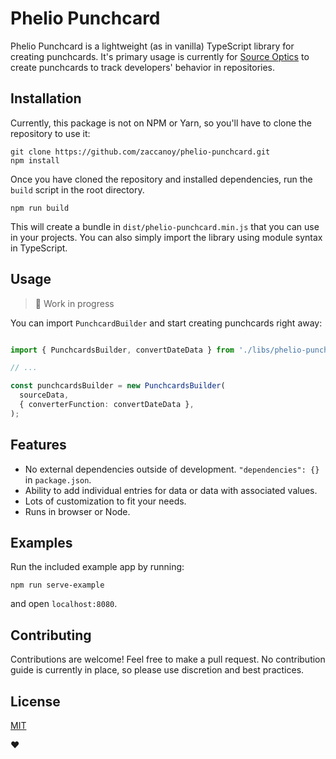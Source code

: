 # Phelio Punchcard

Phelio Punchcard is a lightweight (as in vanilla) TypeScript library for creating punchcards. It's primary usage is currently for [Source Optics](https://sourceoptics.io/) to create punchcards to track developers' behavior in repositories.

## Installation

Currently, this package is not on NPM or Yarn, so you'll have to clone the repository to use it:

```
git clone https://github.com/zaccanoy/phelio-punchcard.git
npm install
```

Once you have cloned the repository and installed dependencies, run the `build` script in the root directory.

```
npm run build
```

This will create a bundle in `dist/phelio-punchcard.min.js` that you can use in your projects. You can also simply import the library using module syntax in TypeScript.

## Usage

> 🚧 Work in progress

You can import `PunchcardBuilder` and start creating punchcards right away:

```typescript

import { PunchcardsBuilder, convertDateData } from './libs/phelio-punchcard';

// ...

const punchcardsBuilder = new PunchcardsBuilder(
  sourceData,
  { converterFunction: convertDateData },
);
```

## Features

* No external dependencies outside of development. `"dependencies": {}` in `package.json`.
* Ability to add individual entries for data or data with associated values.
* Lots of customization to fit your needs.
* Runs in browser or Node.

## Examples

Run the included example app by running:

```
npm run serve-example
```

and open `localhost:8080`.

## Contributing

Contributions are welcome! Feel free to make a pull request. No contribution guide is currently in place, so please use discretion and best practices.

## License

[MIT](LICENSE.md)

❤️
